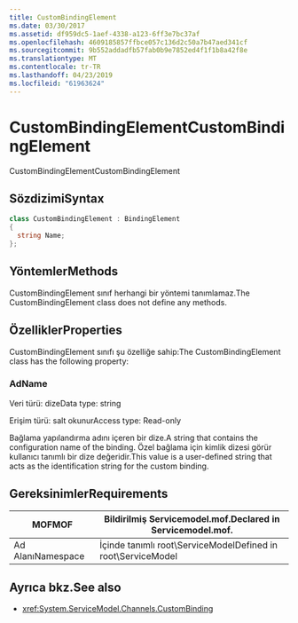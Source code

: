 ```yaml
---
title: CustomBindingElement
ms.date: 03/30/2017
ms.assetid: df959dc5-1aef-4338-a123-6ff3e7bc37af
ms.openlocfilehash: 4609185857ffbce057c136d2c50a7b47aed341cf
ms.sourcegitcommit: 9b552addadfb57fab0b9e7852ed4f1f1b8a42f8e
ms.translationtype: MT
ms.contentlocale: tr-TR
ms.lasthandoff: 04/23/2019
ms.locfileid: "61963624"
---
```

# <a name="custombindingelement"></a><span data-ttu-id="685f0-102">CustomBindingElement</span><span class="sxs-lookup"><span data-stu-id="685f0-102">CustomBindingElement</span></span>
<span data-ttu-id="685f0-103">CustomBindingElement</span><span class="sxs-lookup"><span data-stu-id="685f0-103">CustomBindingElement</span></span>  
  
## <a name="syntax"></a><span data-ttu-id="685f0-104">Sözdizimi</span><span class="sxs-lookup"><span data-stu-id="685f0-104">Syntax</span></span>  
  
```csharp
class CustomBindingElement : BindingElement  
{  
  string Name;  
};  
```  
  
## <a name="methods"></a><span data-ttu-id="685f0-105">Yöntemler</span><span class="sxs-lookup"><span data-stu-id="685f0-105">Methods</span></span>  
 <span data-ttu-id="685f0-106">CustomBindingElement sınıf herhangi bir yöntemi tanımlamaz.</span><span class="sxs-lookup"><span data-stu-id="685f0-106">The CustomBindingElement class does not define any methods.</span></span>  
  
## <a name="properties"></a><span data-ttu-id="685f0-107">Özellikler</span><span class="sxs-lookup"><span data-stu-id="685f0-107">Properties</span></span>  
 <span data-ttu-id="685f0-108">CustomBindingElement sınıfı şu özelliğe sahip:</span><span class="sxs-lookup"><span data-stu-id="685f0-108">The CustomBindingElement class has the following property:</span></span>  
  
### <a name="name"></a><span data-ttu-id="685f0-109">Ad</span><span class="sxs-lookup"><span data-stu-id="685f0-109">Name</span></span>  
 <span data-ttu-id="685f0-110">Veri türü: dize</span><span class="sxs-lookup"><span data-stu-id="685f0-110">Data type: string</span></span>  
  
 <span data-ttu-id="685f0-111">Erişim türü: salt okunur</span><span class="sxs-lookup"><span data-stu-id="685f0-111">Access type: Read-only</span></span>  
  
 <span data-ttu-id="685f0-112">Bağlama yapılandırma adını içeren bir dize.</span><span class="sxs-lookup"><span data-stu-id="685f0-112">A string that contains the configuration name of the binding.</span></span> <span data-ttu-id="685f0-113">Özel bağlama için kimlik dizesi görür kullanıcı tanımlı bir dize değeridir.</span><span class="sxs-lookup"><span data-stu-id="685f0-113">This value is a user-defined string that acts as the identification string for the custom binding.</span></span>  
  
## <a name="requirements"></a><span data-ttu-id="685f0-114">Gereksinimler</span><span class="sxs-lookup"><span data-stu-id="685f0-114">Requirements</span></span>  
  
|<span data-ttu-id="685f0-115">MOF</span><span class="sxs-lookup"><span data-stu-id="685f0-115">MOF</span></span>|<span data-ttu-id="685f0-116">Bildirilmiş Servicemodel.mof.</span><span class="sxs-lookup"><span data-stu-id="685f0-116">Declared in Servicemodel.mof.</span></span>|  
|---------|-----------------------------------|  
|<span data-ttu-id="685f0-117">Ad Alanı</span><span class="sxs-lookup"><span data-stu-id="685f0-117">Namespace</span></span>|<span data-ttu-id="685f0-118">İçinde tanımlı root\ServiceModel</span><span class="sxs-lookup"><span data-stu-id="685f0-118">Defined in root\ServiceModel</span></span>|  
  
## <a name="see-also"></a><span data-ttu-id="685f0-119">Ayrıca bkz.</span><span class="sxs-lookup"><span data-stu-id="685f0-119">See also</span></span>

- <xref:System.ServiceModel.Channels.CustomBinding>
